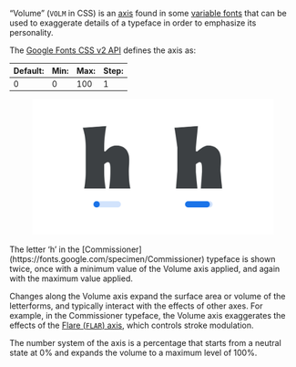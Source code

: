 “Volume” (`VOLM` in CSS) is an [axis](/glossary/axis_in_variable_fonts) found in some [variable fonts](/glossary/variable_fonts) that can be used to exaggerate details of a typeface in order to emphasize its personality.

The [Google Fonts CSS v2 API](https://developers.google.com/fonts/docs/css2) defines the axis as:

| Default: | Min: | Max: | Step: |
| --- | --- | --- | --- |
| 0 | 0 | 100 | 1 |

<figure>

![An image showing two type specimens, each with an axis slider underneath. The specimen on the left shows the effects of the axis’ lowest value. The specimen on the right shows the effects of the axis’ highest value.](images/thumbnail.svg)

</figure>

<figcaption>The letter ‘h’ in the [Commissioner](https://fonts.google.com/specimen/Commissioner) typeface is shown twice, once with a minimum value of the Volume axis applied, and again with the maximum value applied.</figcaption>

Changes along the Volume axis expand the surface area or volume of the letterforms, and typically interact with the effects of other axes. For example, in the Commissioner typeface, the Volume axis exaggerates the effects of the [Flare (`FLAR`) axis](/glossary/flar_axis), which controls stroke modulation.

The number system of the axis is a percentage that starts from a neutral state at 0% and expands the volume to a maximum level of 100%.